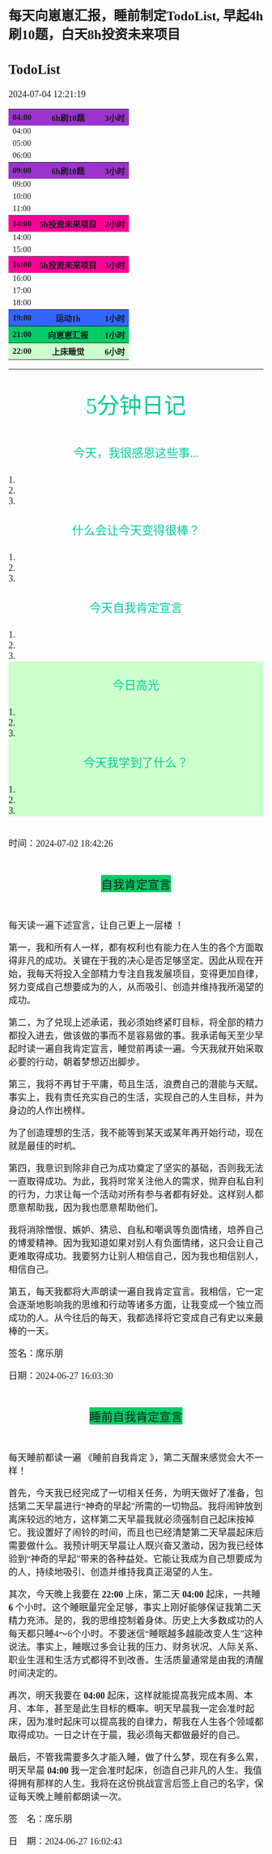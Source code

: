 
## <font style="font-size:26px; font-family: 'HanziPen SC' ">每天向崽崽汇报，睡前制定TodoList, 早起4h刷10题，白天8h投资未来项目</font>



<font style="font-size:18px; font-family: 'HanziPen SC' ">

## TodoList

2024-07-04 12:21:19

<table>
    <tr>
        <th  bgcolor=#9933CC>04:00</th>
        <th  bgcolor=#9933CC>6h刷10题</th>
        <th  bgcolor=#9933CC>3小时</th>
    </tr>
    <tr>
        <td>04:00</td>
        <td></td>
        <td></td>   
    </tr>
    <tr>
        <td>05:00</td>
        <td></td>
        <td></td>
    </tr>
    <tr>
        <td>06:00</td>
        <td></td>
        <td></td>
    </tr>
    <tr>
        <th  bgcolor=#9933CC>09:00</th>
        <th  bgcolor=#9933CC>6h刷10题</th>
        <th  bgcolor=#9933CC>3小时</th>
    </tr>
    <tr>
        <td>09:00</td>
        <td></td>
        <td></td>   
    </tr>
    <tr>
        <td>10:00</td>
        <td></td>
        <td></td>
    </tr>
    <tr>
        <td>11:00</td>
        <td></td>
        <td></td>
    </tr>
    <tr>
        <th  bgcolor=#FF0099>14:00</th>
        <th  bgcolor=#FF0099>5h投资未来项目</th>
        <th  bgcolor=#FF0099>2小时</th>
    </tr>
    <tr>
        <td>14:00</td>
        <td></td>
        <td></td>   
    </tr>
    <tr>
        <td>15:00</td>
        <td></td>
        <td></td>
    </tr>
    <tr>
        <th  bgcolor=#FF0099>16:00</th>
        <th  bgcolor=#FF0099>5h投资未来项目</th>
        <th  bgcolor=#FF0099>3小时</th>
    </tr>
    <tr>
        <td>16:00</td>
        <td></td>
        <td></td>   
    </tr>
    <tr>
        <td>17:00</td>
        <td></td>
        <td></td>
    </tr>
    <tr>
        <td>18:00</td>
        <td></td>
        <td></td>
    </tr>
    <tr>
        <th  bgcolor=#3366FF>19:00</th>
        <th  bgcolor=#3366FF>运动1h</th>
        <th  bgcolor=#3366FF>1小时</th>
    </tr>
    </tr>
        <th  bgcolor=#00CC66>21:00</th>
        <th bgcolor=#00CC66>向崽崽汇报</th>
        <th  bgcolor=#00CC66>1小时</th>
    </tr>
    </tr>
        <th  bgcolor=#CCFFCC>22:00</th>
        <th bgcolor=#CCFFCC>上床睡觉</th>
        <th  bgcolor=#CCFFCC>6小时</th>
    </tr>
</table>









---





<font style=" font-size:18px; font-family: 'HanziPen SC' "> 

<div class="head">
        <font color=#00CC99 style=" font-size:44px; font-family: 'HanziPen SC' ">  5分钟日记 </font>
</div>

<div class="head2">
        <font color=#00CC99 style="font-size:23px; font-family: 'HanziPen SC' ">  今天，我很感恩这些事... </font>
</div>
1. <br>
2. <br>
3. <br>


<div class="head2">
        <font color=#00CC99 style="font-size:23px; font-family: 'HanziPen SC' ">什么会让今天变得很棒？</font>
</div>
1. <br>
2. <br>
3. <br>

<div class="head2">
        <font color=#00CC99 style="font-size:23px; font-family: 'HanziPen SC' ">今天自我肯定宣言</font>
</div>
1. <br>
2. <br>
3. <br>

<div class="bg_green">

<div class="head2">
        <font color=#00CC99 style="font-size:23px; font-family: 'HanziPen SC' ">今日高光</font>
</div>
1. <br>
2. <br>
3. <br>

<div class="head2">
        <font color=#00CC99 style="font-size:23px; font-family: 'HanziPen SC' ">今天我学到了什么？</font>
</div>
1. <br>
2. <br>
3. <br>

</div>

<br>时间：2024-07-02 18:42:26

</font>







<style> 
.head {
    height: 100px;
    display: flex;
    align-items: center;
    justify-content: center;
}
.head2 {
    height: 90px;
    display: flex;
    align-items: center;
    justify-content: center;
}

.bg_green{
    background-color:#CCFFCC;
    margin:0px
}
</style>














<div class="head">
        <font  style="background-color:#00CC66; font-size:23px; font-family: 'HanziPen SC' ">  自我肯定宣言 </font>
         <!-- <div class="item">I am centered!</div> -->
</div>

<font style=" font-size:18px; font-family: 'HanziPen SC' ">  

每天读一遍下述宣言，让自己更上一层楼 ！

第一，我和所有人一样，都有权利也有能力在人生的各个方面取得非凡的成功。关键在于我的决心是否足够坚定。因此从现在开始，我每天将投入全部精力专注自我发展项目，变得更加自律，努力变成自己想要成为的人，从而吸引、创造并维持我所渴望的成功。

第二，为了兑现上述承诺，我必须始终紧盯目标，将全部的精力都投入进去，做该做的事而不是容易做的事。我承诺每天至少早起时读一遍自我肯定宣言，睡觉前再读一遍。今天我就开始采取必要的行动，朝着梦想迈出脚步。

第三，我将不再甘于平庸，苟且生活，浪费自己的潜能与天赋。事实上，我有责任充实自己的生活，实现自己的人生目标，并为身边的人作出榜样。

为了创造理想的生活，我不能等到某天或某年再开始行动，现在就是最佳的时机。

第四，我意识到除非自己为成功奠定了坚实的基础，否则我无法一直取得成功。为此，我将时常关注他人的需求，抛弃自私自利的行为，力求让每一个活动对所有参与者都有好处。这样别人都愿意帮助我，因为我也愿意帮助他们。

我将消除憎恨、嫉妒、猜忌、自私和嘲讽等负面情绪，培养自己的博爱精神。因为我知道如果对别人有负面情绪，这只会让自己更难取得成功。我要努力让别人相信自己，因为我也相信别人，相信自己。

第五，每天我都将大声朗读一遍自我肯定宣言。我相信，它一定会逐渐地影响我的思维和行动等诸多方面，让我变成一个独立而成功的人。从今往后的每天，我都选择将它变成自己有史以来最棒的一天。

签名：席乐朋

日期：2024-06-27 16:03:30






<div class="head">
        <font  style="background-color:#00CC66; font-size:23px; font-family: 'HanziPen SC' ">  睡前自我肯定宣言 </font>
</div>


每天睡前都读一遍 《睡前自我肯定 》，第二天醒来感觉会大不一样！

首先，今天我已经完成了一切相关任务，为明天做好了准备，包括第二天早晨进行“神奇的早起”所需的一切物品。我将闹钟放到离床较远的地方，这样第二天早晨我就必须强制自己起床按掉它。我设置好了闹铃的时间，而且也已经清楚第二天早晨起床后需要做什么。我预计明天早晨让人既兴奋又激动，因为我已经体验到“神奇的早起”带来的各种益处。它能让我成为自己想要成为的人，持续地吸引、创造并维持我真正渴望的人生。

其次，今天晚上我要在 **22:00** 上床，第二天 **04:00** 起床，一共睡 **6** 个小时。这个睡眠量完全足够，事实上刚好能够保证我第二天精力充沛。是的，我的思维控制着身体。历史上大多数成功的人每天都只睡4～6个小时。不要迷信“睡眠越多越能改变人生”这种说法。事实上，睡眠过多会让我的压力、财务状况、人际关系、职业生涯和生活方式都得不到改善。生活质量通常是由我的清醒时间决定的。

再次，明天我要在 **04:00** 起床，这样就能提高我完成本周、本月、本年，甚至是此生目标的概率。明天早晨我一定会准时起床，因为准时起床可以提高我的自律力，帮我在人生各个领域都取得成功。一日之计在于晨，我必须每天都做最好的自己。

最后，不管我需要多久才能入睡，做了什么梦，现在有多么累，明天早晨 **04:00** 我一定会准时起床，创造自己非凡的人生。我值得拥有那样的人生。我将在这份挑战宣言后签上自己的名字，保证每天晚上睡前都朗读一次。

签　名：席乐朋

日　期：2024-06-27 16:02:43

</font>
